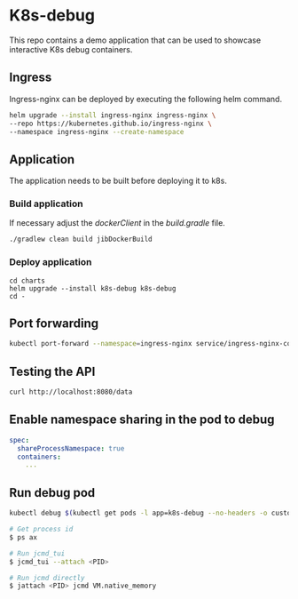 # K8s-debug
This repo contains a demo application that can be used to showcase interactive K8s debug containers.

## Ingress
Ingress-nginx can be deployed by executing the following helm command.

```bash
helm upgrade --install ingress-nginx ingress-nginx \
--repo https://kubernetes.github.io/ingress-nginx \
--namespace ingress-nginx --create-namespace
```

## Application
The application needs to be built before deploying it to k8s.

### Build application
If necessary adjust the *dockerClient* in the *build.gradle* file. 
```bash
./gradlew clean build jibDockerBuild
```

### Deploy application
```
cd charts
helm upgrade --install k8s-debug k8s-debug
cd -
```

## Port forwarding
```bash
kubectl port-forward --namespace=ingress-nginx service/ingress-nginx-controller 8080:80
```

## Testing the API
```bash
curl http://localhost:8080/data
```

## Enable namespace sharing in the pod to debug
```yaml
spec:
  shareProcessNamespace: true
  containers:
    ...
```

## Run debug pod
```bash
kubectl debug $(kubectl get pods -l app=k8s-debug --no-headers -o custom-columns=":metadata.name") -it --image=cschaible/jcmd-tui:0.1.0 --share-processes -- /bin/bash

# Get process id
$ ps ax

# Run jcmd_tui
$ jcmd_tui --attach <PID>

# Run jcmd directly
$ jattach <PID> jcmd VM.native_memory
```